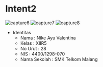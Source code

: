 # Intent2

![capture6](https://cloud.githubusercontent.com/assets/22790133/20038532/d73687ee-a467-11e6-9304-f1b28675cdaf.PNG)
![capture7](https://cloud.githubusercontent.com/assets/22790133/20038533/d76c2714-a467-11e6-8800-4f0645ba52ad.PNG)
![capture8](https://cloud.githubusercontent.com/assets/22790133/20038534/d79643c8-a467-11e6-9764-3a3614b4ce04.PNG)


* Identitas 
  - Nama : Nike Ayu Valentina
  - Kelas : XIIR5
  - No Urut : 28
  - NIS : 4400/1298-070
  - Nama Sekolah : SMK Telkom Malang
